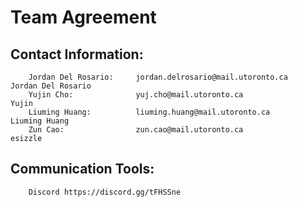 # Team Agreement

## Contact Information:

        Jordan Del Rosario:     jordan.delrosario@mail.utoronto.ca          Jordan Del Rosario
        Yujin Cho:              yuj.cho@mail.utoronto.ca                    Yujin  
        Liuming Huang:          liuming.huang@mail.utoronto.ca              Liuming Huang         
        Zun Cao:                zun.cao@mail.utoronto.ca                    esizzle

## Communication Tools:

        Discord https://discord.gg/tFHSSne
